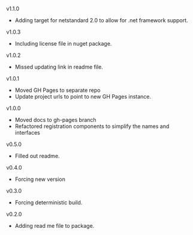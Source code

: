 v1.1.0
- Adding target for netstandard 2.0 to allow for .net framework support.

v1.0.3
- Including license file in nuget package.

v1.0.2
- Missed updating link in readme file.

v1.0.1
- Moved GH Pages to separate repo
- Update project urls to point to new GH Pages instance.

v1.0.0
- Moved docs to gh-pages branch
- Refactored registration components to simplify the names and interfaces

v0.5.0
- Filled out readme.

v0.4.0
- Forcing new version

v0.3.0
- Forcing deterministic build.

v0.2.0 
- Adding read me file to package.